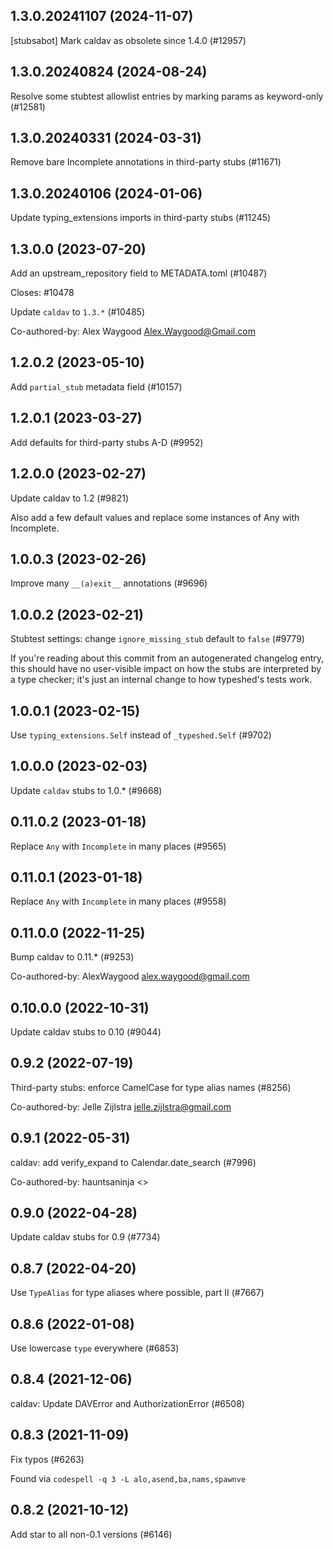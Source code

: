 ## 1.3.0.20241107 (2024-11-07)

[stubsabot] Mark caldav as obsolete since 1.4.0 (#12957)

## 1.3.0.20240824 (2024-08-24)

Resolve some stubtest allowlist entries by marking params as keyword-only (#12581)

## 1.3.0.20240331 (2024-03-31)

Remove bare Incomplete annotations in third-party stubs (#11671)

## 1.3.0.20240106 (2024-01-06)

Update typing_extensions imports in third-party stubs (#11245)

## 1.3.0.0 (2023-07-20)

Add an upstream_repository field to METADATA.toml (#10487)

Closes: #10478

Update `caldav` to `1.3.*` (#10485)

Co-authored-by: Alex Waygood <Alex.Waygood@Gmail.com>

## 1.2.0.2 (2023-05-10)

Add `partial_stub` metadata field (#10157)

## 1.2.0.1 (2023-03-27)

Add defaults for third-party stubs A-D (#9952)

## 1.2.0.0 (2023-02-27)

Update caldav to 1.2 (#9821)

Also add a few default values and replace some instances of Any with
Incomplete.

## 1.0.0.3 (2023-02-26)

Improve many `__(a)exit__` annotations (#9696)

## 1.0.0.2 (2023-02-21)

Stubtest settings: change `ignore_missing_stub` default to `false` (#9779)

If you're reading about this commit from an autogenerated changelog entry, this should have no user-visible impact on how the stubs are interpreted by a type checker; it's just an internal change to how typeshed's tests work.

## 1.0.0.1 (2023-02-15)

Use `typing_extensions.Self` instead of `_typeshed.Self` (#9702)

## 1.0.0.0 (2023-02-03)

Update `caldav` stubs to 1.0.* (#9668)

## 0.11.0.2 (2023-01-18)

Replace `Any` with `Incomplete` in many places (#9565)

## 0.11.0.1 (2023-01-18)

Replace `Any` with `Incomplete` in many places (#9558)

## 0.11.0.0 (2022-11-25)

Bump caldav to 0.11.* (#9253)

Co-authored-by: AlexWaygood <alex.waygood@gmail.com>

## 0.10.0.0 (2022-10-31)

Update caldav stubs to 0.10 (#9044)

## 0.9.2 (2022-07-19)

Third-party stubs: enforce CamelCase for type alias names (#8256)

Co-authored-by: Jelle Zijlstra <jelle.zijlstra@gmail.com>

## 0.9.1 (2022-05-31)

caldav: add verify_expand to Calendar.date_search (#7996)

Co-authored-by: hauntsaninja <>

## 0.9.0 (2022-04-28)

Update caldav stubs for 0.9 (#7734)

## 0.8.7 (2022-04-20)

Use `TypeAlias` for type aliases where possible, part II (#7667)

## 0.8.6 (2022-01-08)

Use lowercase `type` everywhere (#6853)

## 0.8.4 (2021-12-06)

caldav: Update DAVError and AuthorizationError (#6508)

## 0.8.3 (2021-11-09)

Fix typos (#6263)

Found via `codespell -q 3 -L alo,asend,ba,nams,spawnve`

## 0.8.2 (2021-10-12)

Add star to all non-0.1 versions (#6146)


